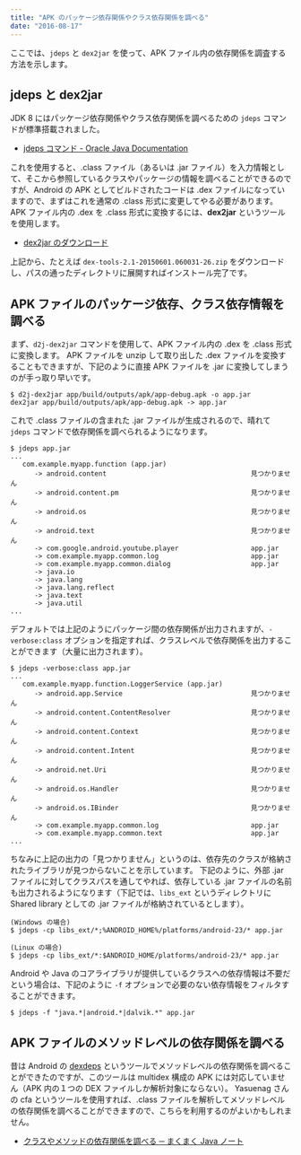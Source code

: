 ```yaml
---
title: "APK のパッケージ依存関係やクラス依存関係を調べる"
date: "2016-08-17"
---
```


ここでは、`jdeps` と `dex2jar` を使って、APK ファイル内の依存関係を調査する方法を示します。

jdeps と dex2jar
----

JDK 8 にはパッケージ依存関係やクラス依存関係を調べるための `jdeps` コマンドが標準搭載されました。

- [jdeps コマンド - Oracle Java Documentation](https://docs.oracle.com/javase/jp/8/docs/technotes/tools/unix/jdeps.html)

これを使用すると、.class ファイル（あるいは .jar ファイル）を入力情報として、そこから参照しているクラスやパッケージの情報を調べることができるのですが、Android の APK としてビルドされたコードは .dex ファイルになっていますので、まずはこれを通常の .class 形式に変更してやる必要があります。
APK ファイル内の .dex を .class 形式に変換するには、**dex2jar** というツールを使用します。

- [dex2jar のダウンロード](https://github.com/pxb1988/dex2jar/releases)

上記から、たとえば `dex-tools-2.1-20150601.060031-26.zip` をダウンロードし、パスの通ったディレクトリに展開すればインストール完了です。


APK ファイルのパッケージ依存、クラス依存情報を調べる
----

まず、`d2j-dex2jar` コマンドを使用して、APK ファイル内の .dex を .class 形式に変換します。
APK ファイルを unzip して取り出した .dex ファイルを変換することもできますが、下記のように直接 APK ファイルを .jar に変換してしまうのが手っ取り早いです。

```
$ d2j-dex2jar app/build/outputs/apk/app-debug.apk -o app.jar
dex2jar app/build/outputs/apk/app-debug.apk -> app.jar
```

これで .class ファイルの含まれた .jar ファイルが生成されるので、晴れて `jdeps` コマンドで依存関係を調べられるようになります。

```
$ jdeps app.jar
...
   com.example.myapp.function (app.jar)
      -> android.content                                    見つかりません
      -> android.content.pm                                 見つかりません
      -> android.os                                         見つかりません
      -> android.text                                       見つかりません
      -> com.google.android.youtube.player                  app.jar
      -> com.example.myapp.common.log                       app.jar
      -> com.example.myapp.common.dialog                    app.jar
      -> java.io
      -> java.lang
      -> java.lang.reflect
      -> java.text
      -> java.util
...
```

デフォルトでは上記のようにパッケージ間の依存関係が出力されますが、`-verbose:class` オプションを指定すれば、クラスレベルで依存関係を出力することができます（大量に出力されます）。

```
$ jdeps -verbose:class app.jar
...
   com.example.myapp.function.LoggerService (app.jar)
      -> android.app.Service                                見つかりません
      -> android.content.ContentResolver                    見つかりません
      -> android.content.Context                            見つかりません
      -> android.content.Intent                             見つかりません
      -> android.net.Uri                                    見つかりません
      -> android.os.Handler                                 見つかりません
      -> android.os.IBinder                                 見つかりません
      -> com.example.myapp.common.log                       app.jar
      -> com.example.myapp.common.text                      app.jar
...
```

ちなみに上記の出力の「見つかりません」というのは、依存先のクラスが格納されたライブラリが見つからないことを示しています。
下記のように、外部 .jar ファイルに対してクラスパスを通してやれば、依存している .jar ファイルの名前も出力されるようになります（下記では、`libs_ext` というディレクトリに Shared library としての .jar ファイルが格納されているとします）。

```
(Windows の場合)
$ jdeps -cp libs_ext/*;%ANDROID_HOME%/platforms/android-23/* app.jar

(Linux の場合)
$ jdeps -cp libs_ext/*:$ANDROID_HOME/platforms/android-23/* app.jar
```

Android や Java のコアライブラリが提供しているクラスへの依存情報は不要だという場合は、下記のように `-f` オプションで必要のない依存情報をフィルタすることができます。

```
$ jdeps -f "java.*|android.*|dalvik.*" app.jar
```


APK ファイルのメソッドレベルの依存関係を調べる
----

昔は Android の [dexdeps](https://github.com/android/platform_dalvik/tree/master/tools/dexdeps) というツールでメソッドレベルの依存関係を調べることができたのですが、このツールは multidex 構成の APK には対応していません（APK 内の１つの DEX ファイルしか解析対象にならない）。
Yasuenag さんの cfa というツールを使用すれば、.class ファイルを解析してメソッドレベルの依存関係を調べることができますので、こちらを利用するのがよいかもしれません。

- [クラスやメソッドの依存関係を調べる ─ まくまく Java ノート](/java/tools/jdeps.html)

